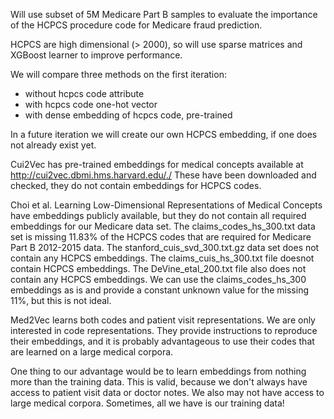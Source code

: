 Will use subset of 5M Medicare Part B samples to evaluate the importance of the HCPCS procedure code for Medicare fraud prediction.

HCPCS are high dimensional (> 2000), so will use sparse matrices and XGBoost learner to improve performance.

We will compare three methods on the first iteration:
- without hcpcs code attribute
- with hcpcs code one-hot vector
- with dense embedding of hcpcs code, pre-trained

In a future iteration we will create our own HCPCS embedding, if one does not already exist yet.

Cui2Vec has pre-trained embeddings for medical concepts available at http://cui2vec.dbmi.hms.harvard.edu/./ These have been downloaded and checked, they do not contain embeddings for HCPCS codes.

Choi et al. Learning Low-Dimensional Representations of Medical Concepts have embeddings publicly available, but they do not contain all required embeddings for our Medicare data set. 
The claims_codes_hs_300.txt data set is missing 11.83% of the HCPCS codes that are required for Medicare Part B 2012-2015 data. The stanford_cuis_svd_300.txt.gz data set does not contain any HCPCS embeddings. The claims_cuis_hs_300.txt file doesnot contain HCPCS embeddings. The DeVine_etal_200.txt file also does not contain any HCPCS embeddings. We can use the claims_codes_hs_300 embeddings as is and provide a constant unknown value for the missing 11%, but this is not ideal.

Med2Vec learns both codes and patient visit representations. We are only interested in code representations. They provide instructions to reproduce their embeddings, and it is probably advantageous to use their codes that are learned on a large medical corpora.

One thing to our advantage would be to learn embeddings from nothing more than the training data. This is valid, because we don't always have access to patient visit data or doctor notes. We also may not have access to large medical corpora. Sometimes, all we have is our training data!
